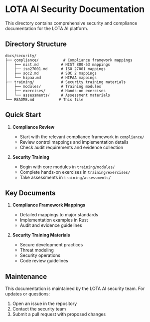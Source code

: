 # LOTA AI Security Documentation

This directory contains comprehensive security and compliance documentation for the LOTA AI platform.

## Directory Structure

```
docs/security/
├── compliance/           # Compliance framework mappings
│   ├── nist.md          # NIST 800-53 mappings
│   ├── iso27001.md      # ISO 27001 mappings
│   ├── soc2.md          # SOC 2 mappings
│   └── hipaa.md         # HIPAA mappings
├── training/            # Security training materials
│   ├── modules/         # Training modules
│   ├── exercises/       # Hands-on exercises
│   └── assessments/     # Assessment materials
└── README.md           # This file
```

## Quick Start

1. **Compliance Review**
   - Start with the relevant compliance framework in `compliance/`
   - Review control mappings and implementation details
   - Check audit requirements and evidence collection

2. **Security Training**
   - Begin with core modules in `training/modules/`
   - Complete hands-on exercises in `training/exercises/`
   - Take assessments in `training/assessments/`

## Key Documents

1. **Compliance Framework Mappings**
   - Detailed mappings to major standards
   - Implementation examples in Rust
   - Audit and evidence guidelines

2. **Security Training Materials**
   - Secure development practices
   - Threat modeling
   - Security operations
   - Code review guidelines

## Maintenance

This documentation is maintained by the LOTA AI security team. For updates or questions:
1. Open an issue in the repository
2. Contact the security team
3. Submit a pull request with proposed changes
